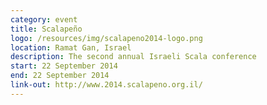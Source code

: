```yaml
---
category: event
title: Scalapeño
logo: /resources/img/scalapeno2014-logo.png
location: Ramat Gan, Israel
description: The second annual Israeli Scala conference
start: 22 September 2014
end: 22 September 2014
link-out: http://www.2014.scalapeno.org.il/
---
```

